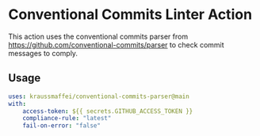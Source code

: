 # Conventional Commits Linter Action
This action uses the conventional commits parser from https://github.com/conventional-commits/parser to check commit messages to comply.

## Usage

```yaml
uses: kraussmaffei/conventional-commits-parser@main
with:
    access-token: ${{ secrets.GITHUB_ACCESS_TOKEN }}
    compliance-rule: "latest"
    fail-on-error: "false"
```